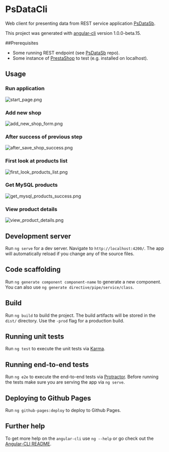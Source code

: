 # PsDataCli
Web client for presenting data from REST service application [PsDataSb][].

This project was generated with [angular-cli](https://github.com/angular/angular-cli) version 1.0.0-beta.15.

##Prerequisites
- Some running REST endpoint (see [PsDataSb][] repo).
- Some instance of [PrestaShop][] to test (e.g. installed on localhost).


## Usage

### Run application

![start_page.png](https://lab.wesolucky.pl/github/start_page.png)

### Add new shop
![add_new_shop_form.png](https://lab.wesolucky.pl/github/add_new_shop_form.png)

### After success of previous step
![after_save_shop_success.png](https://lab.wesolucky.pl/github/after_save_shop_success.png)

### First look at products list
![first_look_products_list.png](https://lab.wesolucky.pl/github/first_look_products_list.png)

### Get MySQL products
![get_mysql_products_success.png](https://lab.wesolucky.pl/github/get_mysql_products_success.png)

### View product details
![view_product_details.png](https://lab.wesolucky.pl/github/view_product_details.png)

## Development server
Run `ng serve` for a dev server. Navigate to `http://localhost:4200/`. The app will automatically reload if you change any of the source files.

## Code scaffolding

Run `ng generate component component-name` to generate a new component. You can also use `ng generate directive/pipe/service/class`.

## Build

Run `ng build` to build the project. The build artifacts will be stored in the `dist/` directory. Use the `-prod` flag for a production build.

## Running unit tests

Run `ng test` to execute the unit tests via [Karma](https://karma-runner.github.io).

## Running end-to-end tests

Run `ng e2e` to execute the end-to-end tests via [Protractor](http://www.protractortest.org/). 
Before running the tests make sure you are serving the app via `ng serve`.

## Deploying to Github Pages

Run `ng github-pages:deploy` to deploy to Github Pages.

## Further help

To get more help on the `angular-cli` use `ng --help` or go check out the [Angular-CLI README](https://github.com/angular/angular-cli/blob/master/README.md).

[PsDataSb]: https://github.com/DevWesolucky/ps-data-sb
[PrestaShop]: https://www.prestashop.com
